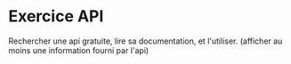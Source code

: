 # Exercice API #

Rechercher une api gratuite, lire sa documentation, et l'utiliser. (afficher au moins une information fourni par l'api)
